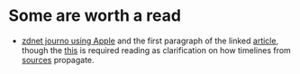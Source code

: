 # Some are worth a read

 * [zdnet journo using Apple](http://www.zdnet.com/article/apple-has-a-serious-problem-with-software-quality/) and the first paragraph of the linked [article](http://glog.glennf.com/blog/2015/1/6/the-software-and-services-apple-needs-to-fix), though the [this](http://www.marco.org/2015/01/05/popular-for-a-day) is required reading as clarification on how timelines from [sources](http://www.marco.org/2015/01/04/apple-lost-functional-high-ground) propagate.
